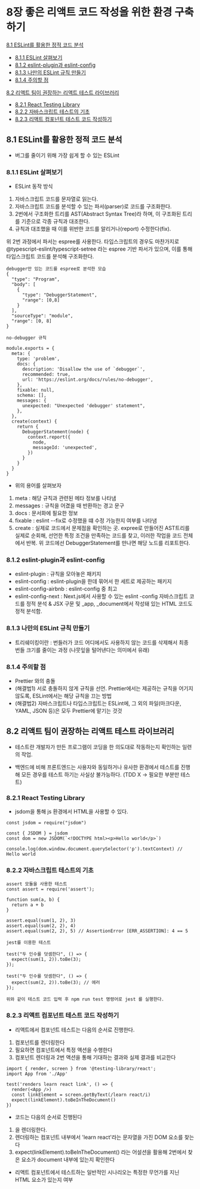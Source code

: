 # 8장 좋은 리액트 코드 작성을 위한 환경 구축하기

[8.1 ESLint를 활용한 정적 코드 분석](#81-eslint를-활용한-정적-코드-분석)

- [8.1.1 ESLint 살펴보기](#811-eslint-살펴보기)
- [8.1.2 eslint-plugin과 eslint-config](#812-eslint-plugin과-eslint-config)
- [8.1.3 나만의 ESLint 규칙 만들기](#813-나만의-eslint-규칙-만들기)
- [8.1.4 주의할 점](#814-주의할-점)

[8.2 리액트 팀이 권장하는 리액트 테스트 라이브러리](#82-리액트-팀이-권장하는-리액트-테스트-라이브러리)

- [8.2.1 React Testing Library](#821-react-testing-library)
- [8.2.2 자바스크립트 테스트의 기초](#822-자바스크립트-테스트의-기초)
- [8.2.3 리액트 컴포넌트 테스트 코드 작성하기](#823-리액트-컴포넌트-테스트-코드-작성하기)

## 8.1 ESLint를 활용한 정적 코드 분석

- 버그를 줄이기 위해 가장 쉽게 할 수 있는 ESLint

### 8.1.1 ESLint 살펴보기

- ESLint 동작 방식

1. 자바스크립트 코드를 문자열로 읽는다.
2. 자바스크립트 코드를 분석할 수 있는 파서(parser)로 코드를 구조화한다.
3. 2번에서 구조화한 트리를 AST(Abstract Syntax Tree)라 하며, 이 구조화된 트리를 기준으로 각종 규칙과 대조한다.
4. 규칙과 대조했을 때 이를 위반한 코드를 알리거나(report) 수정한다(fix).

위 2번 과정에서 파서는 espree를 사용한다. 타입스크립트의 경우도 마찬가지로 @typescript-eslint/typescript-setree 라는 espree 기반 파서가 있으며, 이를 통해 타입스크립트 코드를 분석해 구조화한다.

```
debugger만 있는 코드를 espree로 분석한 모습
{
  "type": "Program",
  "body": [
    {
      "type": "DebuggerStatement",
      "range": [0,8]
    }
  ],
  "sourceType": "module",
  "range": [0, 8]
}
```

```
no-debugger 규칙

module.exports = {
  meta: {
    type: 'problem',
    docs: {
      description: 'Disallow the use of `debugger`',
      recommended: true,
      url: 'https://eslint.org/docs/rules/no-debugger',
    },
    fixable: null,
    schema: [],
    messages: {
      unexpected: "Unexpected 'debugger' statement",
    },
  },
  create(context) {
    return {
      DebuggerStatement(node) {
        context.report({
          node,
          messageId: 'unexpected',
        })
      }
    }
  }
}
```

- 위의 용어를 살펴보자

1. meta : 해당 규칙과 관련된 메타 정보를 나타냄
2. messages : 규칙을 어겼을 때 반환하는 경고 문구
3. docs : 문서화에 필요한 정보
4. fixable : eslint --fix로 수정했을 떄 수정 가능한지 여부를 나타냄
5. create : 실제로 코드에서 문제점을 확인하는 곳. expree로 만들어진 AST트리를 실제로 순회해, 선언한 특정 조건을 만족하는 코드를 찾고, 이러한 작업을 코드 전체에서 반복.
   위 코드에선 DebuggerStatement를 만나면 해당 노드를 리포트한다.

### 8.1.2 eslint-plugin과 eslint-config

- eslint-plugin : 규칙을 모아놓은 패키지
- eslint-config : eslint-plugin을 한데 묶어서 한 세트로 제공하는 패키지
- eslint-config-airbnb : eslint-config 중 최고
- eslint-config-next : Next.js에서 사용할 수 있는 eslint -config 자바스크립트 코드를 정적 분석 & JSX 구문 및 \_app, \_document에서 작성돼 있는 HTML 코드도 정적 분석함.

### 8.1.3 나만의 ESLint 규칙 만들기

- 트리쉐이킹이란 : 번들러가 코드 어디에서도 사용하지 않는 코드를 삭제해서 최종 번들 크기를 줄이는 과정 (나뭇잎을 털어낸다는 의미에서 유래)

### 8.1.4 주의할 점

- Prettier 와의 충돌
- (해결법1) 서로 충돌하지 않게 규칙을 선언. Prettier에서는 제공하는 규칙을 어기지 않도록, ESLint에서는 해당 규칙을 끄는 방법
- (해결법2) 자바스크립트나 타입스크립트는 ESLint에, 그 외의 파일(마크다운, YAML, JSON 등)은 모두 Prettier에 맡기는 것것

## 8.2 리액트 팀이 권장하는 리액트 테스트 라이브러리

- 테스트란 개발자가 만든 프로그램이 코딩을 한 의도대로 작동하는지 확인하는 일련의 작업.

- 백엔드에 비해 프론트엔드는 사용자와 동일하거나 유사한 환경에서 테스트를 진행해 모든 경우를 테스트 하기는 사실상 불가능하다. (TDD X -> 필요한 부분만 테스트)

### 8.2.1 React Testing Library

- jsdom을 통해 js 환경에서 HTML을 사용할 수 있다.

```
const jsdom = require("jsdom")

const { JSDOM } = jsdom
const dom = new JSDOM(`<!DOCTYPE html><p>Hello world</p>`)

console.log(dom.window.document.querySelector('p').textContext) // Hello world
```

### 8.2.2 자바스크립트 테스트의 기초

```
assert 모듈을 사용한 테스트
const assert = require('assert');

function sum(a, b) {
  return a + b
}

assert.equal(sum(1, 2), 3)
assert.equal(sum(2, 2), 4)
assert.equal(sum(2, 2), 5) // AssertionError [ERR_ASSERTION]: 4 == 5

```

```
jest를 이용한 테스트

test("두 인수를 덧셈한다", () => {
  expect(sum(1, 2)).toBe(3);
});

test("두 인수를 덧셈한다", () => {
  expect(sum(2, 2)).toBe(3); // 에러
});

위와 같이 테스트 코드 입력 후 npm run test 명령어로 jest 를 실행한다.
```

### 8.2.3 리액트 컴포넌트 테스트 코드 작성하기

- 리액트에서 컴포넌트 테스트는 다음의 순서로 진행한다.

1. 컴포넌트를 렌더링한다
2. 필요하면 컴포넌트에서 특정 액션을 수행한다
3. 컴포넌트 렌더링과 2번 액션을 통해 기대하는 결과와 실제 결과를 비교한다

```
import { render, screen } from '@testing-library/react';
import App from './App'

test('renders learn react link', () => {
  render(<App />)
  const linkElement = screen.getByText(/learn react/i)
  expect(linkElement).toBeInTheDocument()
})
```

- 코드는 다음의 순서로 진행된다

1. <APP/>을 렌더링한다.
2. 렌더링하는 컴포넌트 내부에서 'learn react'라는 문자열을 가진 DOM 요소를 찾는다
3. expect(linkElement).toBeInTheDocument() 라는 어설션을 활용해 2번에서 찾은 요소가 document 내부에 있는지 확인한다

- 리액트 컴포넌트에서 테스트하는 일반적인 시나리오는 특정한 무언가를 지닌 HTML 요소가 있는지 여부
